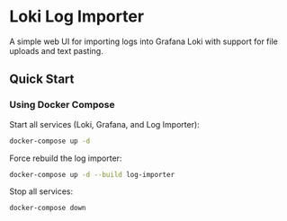# Loki Log Importer

A simple web UI for importing logs into Grafana Loki with support for file uploads and text pasting.

## Quick Start

### Using Docker Compose

Start all services (Loki, Grafana, and Log Importer):

```bash
docker-compose up -d
```

Force rebuild the log importer:

```bash
docker-compose up -d --build log-importer
```

Stop all services:

```bash
docker-compose down
```